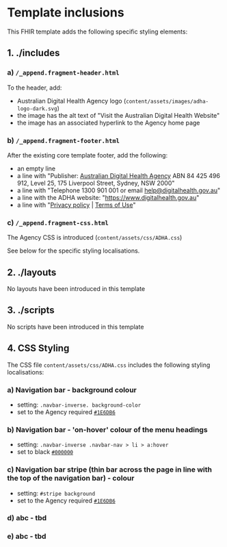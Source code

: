 # Template inclusions
This FHIR template adds the following specific styling elements:

## 1. ./includes
### a) `/_append.fragment-header.html`
To the header, add:
* Australian Digital Health Agency logo (`content/assets/images/adha-logo-dark.svg`)
* the image has the alt text of "Visit the Australian Digital Health Website"
* the image has an associated hyperlink to the Agency home page

### b) `/_append.fragment-footer.html`
After the existing core template footer, add the following:
* an empty line
* a line with "Publisher: [Australian Digital Health Agency](https://www.digitalhealth.gov.au) ABN 84 425 496 912, Level 25, 175 Liverpool Street, Sydney, NSW 2000"
* a line with "Telephone 1300 901 001 or email [help@digitalhealth.gov.au](mailto:help@digitalhealth.gov.au)"
* a line with the ADHA website: "https://www.digitalhealth.gov.au"
* a line with "[Privacy policy](https://www.digitalhealth.gov.au/about-us/policies-privacy-and-reporting/privacy-policy) | [Terms of Use](https://www.digitalhealth.gov.au/about-us/policies-privacy-and-reporting/terms-of-use)"

### c) `/_append.fragment-css.html`
The Agency CSS is introduced (`content/assets/css/ADHA.css`)

See below for the specific styling localisations.

## 2. ./layouts
No layouts have been introduced in this template

## 3. ./scripts
No scripts have been introduced in this template

## 4. CSS Styling
The CSS file `content/assets/css/ADHA.css` includes the following styling localisations:

### a) Navigation bar - background colour
* setting: `.navbar-inverse. background-color`
* set to the Agency required [`#1E6DB6`](https://www.color-hex.com/color/1e6db6)

### b) Navigation bar - 'on-hover' colour of the menu headings
* setting: `.navbar-inverse .navbar-nav > li > a:hover`
* set to black [`#000000`](https://www.color-hex.com/color/000000)

### c) Navigation bar stripe (thin bar across the page in line with the top of the navigation bar) - colour
* setting: `#stripe background`
* set to the Agency required [`#1E6DB6`](https://www.color-hex.com/color/1e6db6)

### d) abc - tbd

### e) abc - tbd
